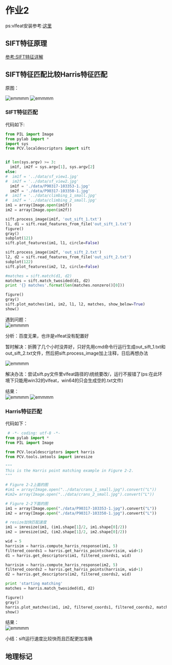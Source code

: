 # 作业2
  
ps:vlfeat安装参考:[这里](http://yongyuan.name/pcvwithpython/installation.html)
## SIFT特征原理
[参考:SIFT特征详解](https://www.cnblogs.com/wangguchangqing/p/4853263.html)

## SIFT特征匹配比较Harris特征匹配
原图：
  
![emmmm](https://github.com/Heured/Assignment_02/blob/master/data/P90317-103350-1.jpg)
![emmmm](https://github.com/Heured/Assignment_02/blob/master/data/P90317-103353-1.jpg)
### SIFT特征匹配
  
代码如下:  

```python
from PIL import Image
from pylab import *
import sys
from PCV.localdescriptors import sift


if len(sys.argv) >= 3:
  im1f, im2f = sys.argv[1], sys.argv[2]
else:
#  im1f = '../data/sf_view1.jpg'
#  im2f = '../data/sf_view2.jpg'
  im1f = './data/P90317-103353-1.jpg'
  im2f = './data/P90317-103350-1.jpg'
#  im1f = '../data/climbing_1_small.jpg'
#  im2f = '../data/climbing_2_small.jpg'
im1 = array(Image.open(im1f))
im2 = array(Image.open(im2f))

sift.process_image(im1f, 'out_sift_1.txt')
l1, d1 = sift.read_features_from_file('out_sift_1.txt')
figure()
gray()
subplot(121)
sift.plot_features(im1, l1, circle=False)

sift.process_image(im2f, 'out_sift_2.txt')
l2, d2 = sift.read_features_from_file('out_sift_2.txt')
subplot(122)
sift.plot_features(im2, l2, circle=False)

#matches = sift.match(d1, d2)
matches = sift.match_twosided(d1, d2)
print '{} matches'.format(len(matches.nonzero()[0]))

figure()
gray()
sift.plot_matches(im1, im2, l1, l2, matches, show_below=True)
show()
```
  
遇到问题：  
![emmmm](https://github.com/Heured/Assignment_02/blob/master/imgToShow/sift_match_error_1.JPG)
  
分析：百度无果，也许是vlfeat没有配置好
  
暂时解决：折腾了几个小时没弄好，只好先用cmd命令行运行生成out_sift_1.txt和out_sift_2.txt文件，然后把sift.process_image加上注释，日后再想办法
  
![emmmm](https://github.com/Heured/Assignment_02/blob/master/imgToShow/sift_match_proceed_1.JPG)
  
  
解决办法：尝试sift.py文件里vlfeat路径的\统统要改/，运行不报错了(ps:在此环境下只能用win32的vlfeat，win64的只会生成空的.txt文件)
  
  
结果：  
![emmmm](https://github.com/Heured/Assignment_02/blob/master/imgToShow/sift_match_done_2.JPG)
![emmmm](https://github.com/Heured/Assignment_02/blob/master/imgToShow/sift_match_done_1.JPG)
  
### Harris特征匹配
代码如下：  
```python
 # -*- coding: utf-8 -*-
from pylab import *
from PIL import Image

from PCV.localdescriptors import harris
from PCV.tools.imtools import imresize

"""
This is the Harris point matching example in Figure 2-2.
"""

# Figure 2-2上面的图
#im1 = array(Image.open("../data/crans_1_small.jpg").convert("L"))
#im2= array(Image.open("../data/crans_2_small.jpg").convert("L"))

# Figure 2-2下面的图
im1 = array(Image.open("./data/P90317-103353-1.jpg").convert("L"))
im2 = array(Image.open("./data/P90317-103350-1.jpg").convert("L"))

# resize加快匹配速度
im1 = imresize(im1, (im1.shape[1]/2, im1.shape[0]/2))
im2 = imresize(im2, (im2.shape[1]/2, im2.shape[0]/2))

wid = 5
harrisim = harris.compute_harris_response(im1, 5)
filtered_coords1 = harris.get_harris_points(harrisim, wid+1)
d1 = harris.get_descriptors(im1, filtered_coords1, wid)

harrisim = harris.compute_harris_response(im2, 5)
filtered_coords2 = harris.get_harris_points(harrisim, wid+1)
d2 = harris.get_descriptors(im2, filtered_coords2, wid)

print 'starting matching'
matches = harris.match_twosided(d1, d2)

figure()
gray()
harris.plot_matches(im1, im2, filtered_coords1, filtered_coords2, matches)
show()
```
  
结果：  
![emmmm](https://github.com/Heured/Assignment_02/blob/master/imgToShow/harris_match_done_1.JPG)
  
  
  
  
小结：sift运行速度比较快而且匹配更加准确

## 地理标记

